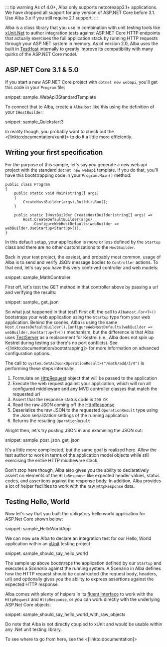 <!--Title:Getting Started-->
<!--Url:getting_started-->

::: tip warning
As of 4.0+, Alba only supports netcoreapp3.1+ applications. We have dropped all support for any version of ASP.NET Core before 3.1. Use Alba 3.x if you still require 2.1 support.
:::

Alba is a class library that you use in combination with unit testing tools like [xUnit.Net](https://xunit.github.io) to author integration tests
against ASP.NET Core HTTP endpoints that actually exercises the full application stack by running HTTP requests through your ASP.NET system in memory. As of version 2.0, Alba uses the built in [TestHost](https://docs.microsoft.com/en-us/aspnet/core/test/integration-tests?view=aspnetcore-2.2) internally
to greatly improve its compatibility with many quirks of the ASP.NET Core model. 

## ASP.NET Core 3.1 & 5.0

If you start a new ASP.NET Core project with `dotnet new webapi`, you'll get this code in your `Program` file:

snippet: sample_WebApi3StandardTemplate

To connect that to Alba, create a `AlbaHost` like this using the definition of your `IHostBuilder`:

snippet: sample_Quickstart3

In reality though, you probably want to check out the <[linkto:documentation/xunit]> to do it a little more efficiently.


## Writing your first specification

For the purpose of this sample, let's say you generate a new web api project with the standard `dotnet new webapi` template. If you do that, you'll have this bootstrapping code in your `Program.Main()` method:

```
public class Program
{
    public static void Main(string[] args)
    {
        CreateHostBuilder(args).Build().Run();
    }

    public static IHostBuilder CreateHostBuilder(string[] args) =>
        Host.CreateDefaultBuilder(args)
            .ConfigureWebHostDefaults(webBuilder => webBuilder.UseStartup<Startup>());
}
```

In this default setup, your application is more or less defined by the `Startup` class and there are no other customizations to the `HostBuilder`. 

Back in your test project, the easiest, and probably most common, usage of Alba is to send and verify JSON message bodies to `Controller` actions. To that end, let's say you have this very contrived controller and web models:

snippet: sample_MathController

First off, let's test the GET method in that controller above by passing a url and verifying the results:

snippet: sample_ get_json

So what just happened in that test? First off, the call to `AlbaHost.For<T>()` bootstraps your web application using the `Startup` type from your web application. Behind the scenes, Alba is using the same `Host.CreateDefaultBuilder().ConfigureWebHostDefaults(webBuilder => webBuilder.UseStartup<T>())` mechanism, but the difference is that Alba uses [TestServer](https://docs.microsoft.com/en-us/dotnet/api/microsoft.aspnetcore.testhost.testserver) as a replacement for Kestrel (i.e., Alba does not spin up Kestrel during testing so there's no port conflicts). See <[linkto:documentation/bootstrapping]> for more information on advanced configuration options.

The call to `system.GetAsJson<OperationResult>("/math/add/3/4")` is performing these steps internally:

1. Formulate an [HttpRequest](https://docs.microsoft.com/en-us/dotnet/api/microsoft.aspnetcore.http.httprequest?view=aspnetcore-5.0) object that will be passed to the application
1. Execute the web request against your application, which will run all configured middleware and any MVC controller classes that match the requested url
1. Assert that the response status code is `200 OK`
1. Read the raw JSON coming off the [HttpResponse](https://docs.microsoft.com/en-us/dotnet/api/microsoft.aspnetcore.http.httpresponse?view=aspnetcore-5.0)
1. Deserialize the raw JSON to the requested `OperationResult` type using the Json serialization settings of the running application
1. Returns the resulting `OperationResult`

Alright then, let's try posting JSON in and examining the JSON out:

snippet: sample_post_json_get_json

It's a little more complicated, but the same goal is realized here. Allow the test author to work in terms of the application model objects while still exercising the entire HTTP middleware stack.

Don't stop here though, Alba also gives you the ability to declaratively assert on elements of the `HttpResponse` like expected header values, status codes, and assertions against the response body. In addition, Alba provides a lot of helper facilities to work with the raw `HttpResponse` data.


## Testing Hello, World

Now let's say that you built the obligatory hello world application for ASP.Net Core shown below:

snippet: sample_HelloWorldApp

We can now use Alba to declare an integration test for our Hello, World application within an [xUnit](http://xunit.github.io/)
testing project:

snippet: sample_should_say_hello_world

The sample up above bootstraps the application defined by our `Startup` and executes a *Scenario* against the running system.
A Scenario in Alba defines how the HTTP request should be constructed (the request body, headers, url) and optionally gives you
the ability to express assertions against the expected HTTP response.

Alba comes with plenty of helpers in its [fluent interface](https://www.martinfowler.com/bliki/FluentInterface.html) to work with the `HttpRequest` and `HttpResponse`, or you can work directly with the underlying ASP.Net Core objects:

snippet: sample_should_say_hello_world_with_raw_objects

Do note that Alba is not directly coupled to xUnit and would be usable within any .Net unit testing library.



To see where to go from here, see the <[linkto:documentation]>
